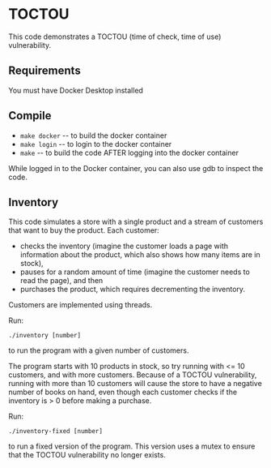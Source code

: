 # TOCTOU

This code demonstrates a TOCTOU (time of check, time of use) vulnerability.

## Requirements

You must have Docker Desktop installed

## Compile

- `make docker` -- to build the docker container
- `make login` -- to login to the docker container
- `make` -- to build the code AFTER logging into the docker container

While logged in to the Docker container, you can also use gdb to inspect the
code.

## Inventory

This code simulates a store with a single product and a stream of customers that
want to buy the product. Each customer:

- checks the inventory (imagine the customer loads a page with information about
  the product, which also shows how many items are in stock),
- pauses for a random amount of time (imagine the customer needs to read the
  page), and then
- purchases the product, which requires decrementing the inventory.

Customers are implemented using threads.

Run:

```
./inventory [number]
```

to run the program with a given number of customers.

The program starts with 10 products in stock, so try running with <= 10
customers, and with more customers. Because of a TOCTOU vulnerability, running
with more than 10 customers will cause the store to have a negative number of
books on hand, even though each customer checks if the inventory is > 0 before
making a purchase.

Run:

```
./inventory-fixed [number]
```

to run a fixed version of the program. This version uses a mutex to ensure that
the TOCTOU vulnerability no longer exists.

